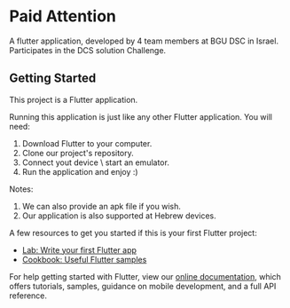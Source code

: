 # Paid Attention

A flutter application, developed by 4 team members at BGU DSC in Israel.
Participates in the DCS solution Challenge.

## Getting Started

This project is a Flutter application.

Running this application is just like any other Flutter application.
You will need:
1. Download Flutter to your computer.
2. Clone our project's repository.
3. Connect yout device \ start an emulator.
4. Run the application and enjoy :)

Notes:
1. We can also provide an apk file if you wish.
2. Our application is also supported at Hebrew devices.

A few resources to get you started if this is your first Flutter project:

- [Lab: Write your first Flutter app](https://flutter.dev/docs/get-started/codelab)
- [Cookbook: Useful Flutter samples](https://flutter.dev/docs/cookbook)

For help getting started with Flutter, view our
[online documentation](https://flutter.dev/docs), which offers tutorials,
samples, guidance on mobile development, and a full API reference.
